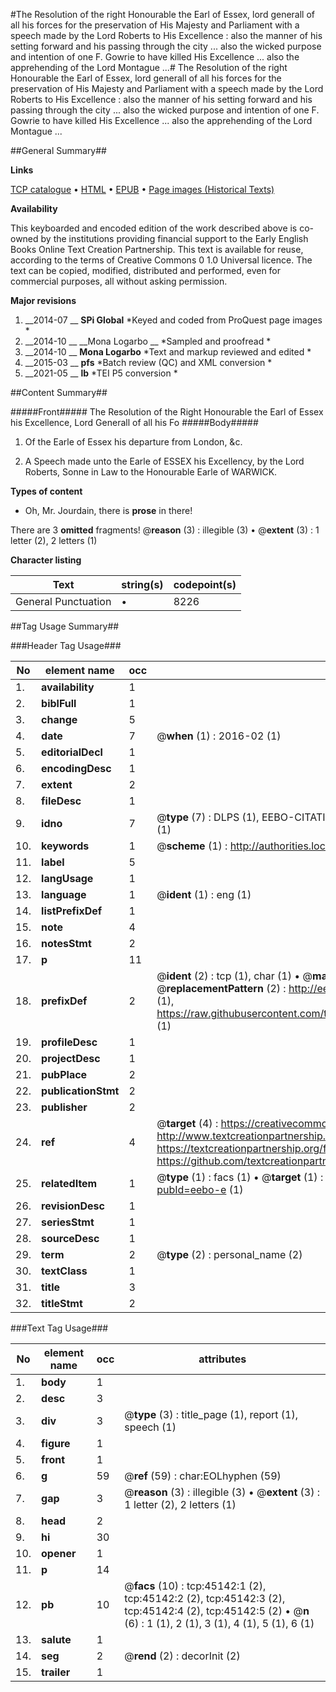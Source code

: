 #The Resolution of the right Honourable the Earl of Essex, lord generall of all his forces for the preservation of His Majesty and Parliament with a speech made by the Lord Roberts to His Excellence : also the manner of his setting forward and his passing through the city ... also the wicked purpose and intention of one F. Gowrie to have killed His Excellence ... also the apprehending of the Lord Montague ...#
The Resolution of the right Honourable the Earl of Essex, lord generall of all his forces for the preservation of His Majesty and Parliament with a speech made by the Lord Roberts to His Excellence : also the manner of his setting forward and his passing through the city ... also the wicked purpose and intention of one F. Gowrie to have killed His Excellence ... also the apprehending of the Lord Montague ...

##General Summary##

**Links**

[TCP catalogue](http://www.ota.ox.ac.uk/tcp/)  • 
[HTML](http://tei.it.ox.ac.uk/tcp/Texts-HTML/free/A57/A57075.html)  • 
[EPUB](http://tei.it.ox.ac.uk/tcp/Texts-EPUB/free/A57/A57075.epub) • 
[Page images (Historical Texts)](https://historicaltexts.jisc.ac.uk/eebo-10488154e)

**Availability**

This keyboarded and encoded edition of the work described above is co-owned by the
    institutions providing financial support to the Early English Books Online Text Creation
    Partnership. This text is available for reuse, according to the terms of  Creative Commons 0 1.0 Universal
    licence. The text can be copied, modified, distributed and performed, even for commercial
    purposes, all without asking permission.

**Major revisions**

1. __2014-07 __ __SPi Global__ *Keyed and coded from ProQuest page images *
1. __2014-10 __ __Mona Logarbo __ *Sampled and proofread *
1. __2014-10 __ __Mona Logarbo__ *Text and markup reviewed and edited *
1. __2015-03 __ __pfs__ *Batch review (QC) and XML conversion *
1. __2021-05 __ __lb__ *TEI P5 conversion *

##Content Summary##

#####Front#####
The Resolution of the Right Honourable the Earl of Essex his Excellence, Lord Generall of all his Fo
#####Body#####

1. Of the Earle of Essex his departure from London, &c.

1. A Speech made unto the Earle of ESSEX his Excellency, by the Lord Roberts, Sonne in Law to the Honourable Earle of WARWICK.

**Types of content**

  * Oh, Mr. Jourdain, there is **prose** in there!

There are 3 **omitted** fragments! 
 @__reason__ (3) : illegible (3)  •  @__extent__ (3) : 1 letter (2), 2 letters (1)

**Character listing**


|Text|string(s)|codepoint(s)|
|---|---|---|
|General Punctuation|•|8226|

##Tag Usage Summary##

###Header Tag Usage###

|No|element name|occ|attributes|
|---|---|---|---|
|1.|__availability__|1||
|2.|__biblFull__|1||
|3.|__change__|5||
|4.|__date__|7| @__when__ (1) : 2016-02 (1)|
|5.|__editorialDecl__|1||
|6.|__encodingDesc__|1||
|7.|__extent__|2||
|8.|__fileDesc__|1||
|9.|__idno__|7| @__type__ (7) : DLPS (1), EEBO-CITATION (1), VID (1), EEBO-PROQUEST (1), STC (2), OCLC (1)|
|10.|__keywords__|1| @__scheme__ (1) : http://authorities.loc.gov/ (1)|
|11.|__label__|5||
|12.|__langUsage__|1||
|13.|__language__|1| @__ident__ (1) : eng (1)|
|14.|__listPrefixDef__|1||
|15.|__note__|4||
|16.|__notesStmt__|2||
|17.|__p__|11||
|18.|__prefixDef__|2| @__ident__ (2) : tcp (1), char (1)  •  @__matchPattern__ (2) : ([0-9\-]+):([0-9IVX]+) (1), (.+) (1)  •  @__replacementPattern__ (2) : http://eebo.chadwyck.com/downloadtiff?vid=$1&page=$2 (1), https://raw.githubusercontent.com/textcreationpartnership/Texts/master/tcpchars.xml#$1 (1)|
|19.|__profileDesc__|1||
|20.|__projectDesc__|1||
|21.|__pubPlace__|2||
|22.|__publicationStmt__|2||
|23.|__publisher__|2||
|24.|__ref__|4| @__target__ (4) : https://creativecommons.org/publicdomain/zero/1.0/ (1), http://www.textcreationpartnership.org/docs/. (1), https://textcreationpartnership.org/faq/#faq05 (1), https://github.com/textcreationpartnership (1)|
|25.|__relatedItem__|1| @__type__ (1) : facs (1)  •  @__target__ (1) : https://data.historicaltexts.jisc.ac.uk/view?pubId=eebo-e (1)|
|26.|__revisionDesc__|1||
|27.|__seriesStmt__|1||
|28.|__sourceDesc__|1||
|29.|__term__|2| @__type__ (2) : personal_name (2)|
|30.|__textClass__|1||
|31.|__title__|3||
|32.|__titleStmt__|2||


###Text Tag Usage###

|No|element name|occ|attributes|
|---|---|---|---|
|1.|__body__|1||
|2.|__desc__|3||
|3.|__div__|3| @__type__ (3) : title_page (1), report (1), speech (1)|
|4.|__figure__|1||
|5.|__front__|1||
|6.|__g__|59| @__ref__ (59) : char:EOLhyphen (59)|
|7.|__gap__|3| @__reason__ (3) : illegible (3)  •  @__extent__ (3) : 1 letter (2), 2 letters (1)|
|8.|__head__|2||
|9.|__hi__|30||
|10.|__opener__|1||
|11.|__p__|14||
|12.|__pb__|10| @__facs__ (10) : tcp:45142:1 (2), tcp:45142:2 (2), tcp:45142:3 (2), tcp:45142:4 (2), tcp:45142:5 (2)  •  @__n__ (6) : 1 (1), 2 (1), 3 (1), 4 (1), 5 (1), 6 (1)|
|13.|__salute__|1||
|14.|__seg__|2| @__rend__ (2) : decorInit (2)|
|15.|__trailer__|1||
